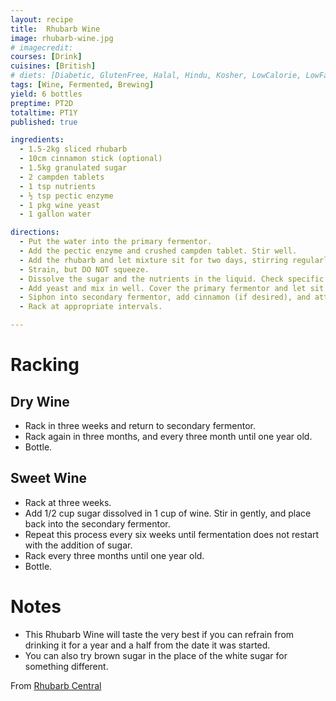 ```yaml
---
layout: recipe
title:  Rhubarb Wine
image: rhubarb-wine.jpg
# imagecredit:
courses: [Drink]
cuisines: [British]
# diets: [Diabetic, GlutenFree, Halal, Hindu, Kosher, LowCalorie, LowFat, LowLactose, LowSalt, Vegan, Vegetarian]
tags: [Wine, Fermented, Brewing]
yield: 6 bottles
preptime: PT2D
totaltime: PT1Y
published: true

ingredients:
  - 1.5-2kg sliced rhubarb
  - 10cm cinnamon stick (optional)
  - 1.5kg granulated sugar
  - 2 campden tablets
  - 1 tsp nutrients
  - ½ tsp pectic enzyme
  - 1 pkg wine yeast
  - 1 gallon water

directions:
  - Put the water into the primary fermentor.
  - Add the pectic enzyme and crushed campden tablet. Stir well.
  - Add the rhubarb and let mixture sit for two days, stirring regularly.
  - Strain, but DO NOT squeeze.
  - Dissolve the sugar and the nutrients in the liquid. Check specific gravity. It should be between 1.100 and 1.110.
  - Add yeast and mix in well. Cover the primary fermentor and let sit overnight.
  - Siphon into secondary fermentor, add cinnamon (if desired), and attach airlock.
  - Rack at appropriate intervals.

---
```

# Racking

## Dry Wine

- Rack in three weeks and return to secondary fermentor.
- Rack again in three months, and every three month until one year old.
- Bottle.

## Sweet Wine

- Rack at three weeks.
- Add 1/2 cup sugar dissolved in 1 cup of wine. Stir in gently, and place back into the secondary fermentor.
- Repeat this process every six weeks until fermentation does not restart with the addition of sugar.
- Rack every three months until one year old.
- Bottle.

# Notes

* This Rhubarb Wine will taste the very best if you can refrain from drinking it for a year and a half from the date it was started.
* You can also try brown sugar in the place of the white sugar for something different.


From [Rhubarb Central](https://www.rhubarb-central.com/wines-rhubarb-wine-recipe.html)

